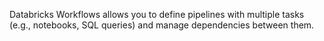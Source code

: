 Databricks Workflows allows you to define pipelines with multiple tasks (e.g., notebooks, SQL queries) and manage dependencies between them.